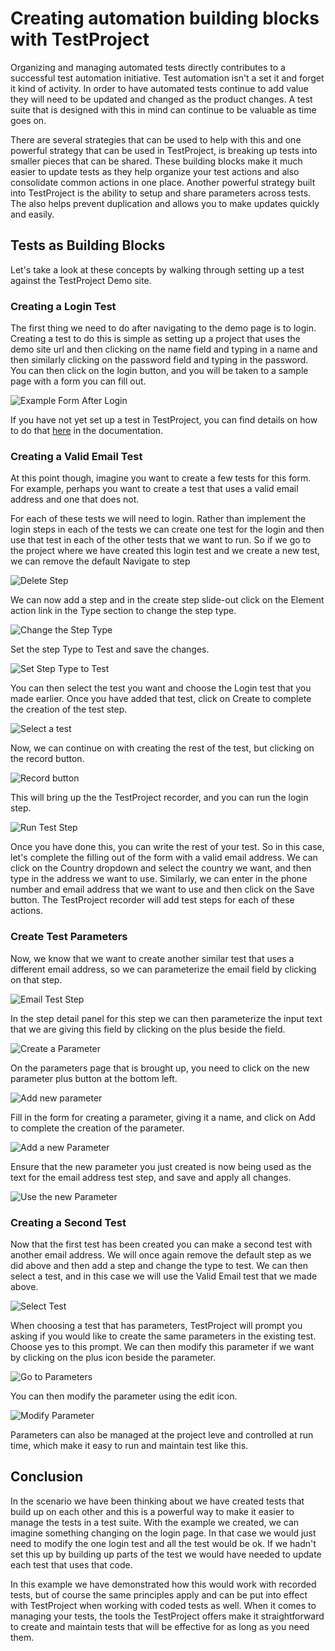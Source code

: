 # Creating automation building blocks with TestProject

Organizing and managing automated tests directly contributes to a successful test automation initiative. Test automation isn't a set it and forget it kind of activity. In order to have automated tests continue to add value they will need to be updated and changed as the product changes. A test suite that is designed with this in mind can continue to be valuable as time goes on. 

There are several strategies that can be used to help with this and one powerful strategy that can be used in TestProject, is breaking up tests into smaller pieces that can be shared. These building blocks make it much easier to update tests as they help organize your test actions and also consolidate common actions in one place. Another powerful strategy built into TestProject is the ability to setup and share parameters across tests. The also helps prevent duplication and allows you to make updates quickly and easily.

## Tests as Building Blocks

Let's take a look at these concepts by walking through setting up a test against the TestProject Demo site.

### Creating a Login Test

The first thing we need to do after navigating to the demo page is to login. Creating a test to do this is simple as setting up a project that uses the demo site url and then clicking on the name field and typing in a name and then similarly clicking on the password field and typing in the password. You can then click on the login button, and you will be taken to a sample page with a form you can fill out.

![Example Form After Login](../.gitbook/assets/image%20%2873%29.png)

If you have not yet set up a test in TestProject, you can find details on how to do that [here](../using-the-smart-test-recorder/web-testing/) in the documentation. 

### Creating a Valid Email Test

At this point though, imagine you want to create a few tests for this form. For example, perhaps you want to create a test that uses a valid email address and one that does not.

For each of these tests we will need to login. Rather than implement the login steps in each of the tests we can create one test for the login and then use that test in each of the other tests that we want to run. So if we go to the project where we have created this login test and we create a new test, we can remove the default Navigate to step

![Delete Step](../.gitbook/assets/image%20%28234%29.png)

We can now add a step and in the create step slide-out click on the Element action link in the Type section to change the step type.

![Change the Step Type](../.gitbook/assets/image%20%2815%29.png)

Set the step Type to Test and save the changes.

![Set Step Type to Test](../.gitbook/assets/image%20%28228%29.png)

You can then select the test you want and choose the Login test that you made earlier. Once you have added that test, click on Create to complete the creation of the test step.

![Select a test](../.gitbook/assets/image%20%2833%29.png)

Now, we can continue on with creating the rest of the test, but clicking on the record button.

![Record button](../.gitbook/assets/image%20%28106%29.png)

This will bring up the the TestProject recorder, and you can run the login step.

![Run Test Step](../.gitbook/assets/image%20%2870%29.png)

Once you have done this, you can write the rest of your test. So in this case, let's complete the filling out of the form with a valid email address. We can click on the Country dropdown and select the country we want, and then type in the address we want to use. Similarly, we can enter in the phone number and email address that we want to use and then click on the Save button. The TestProject recorder will add test steps for each of these actions. 

### Create Test Parameters

Now, we know that we want to create another similar test that uses a different email address, so we can parameterize the email field by clicking on that step.

![Email Test Step](../.gitbook/assets/image%20%28196%29.png)

In the step detail panel for this step we can then parameterize the input text that we are giving this field by clicking on the plus beside the field.

![Create a Parameter](../.gitbook/assets/image%20%28109%29.png)

On the parameters page that is brought up, you need to click on the new parameter plus button at the bottom left.

![Add new parameter](../.gitbook/assets/image%20%282%29.png)

Fill in the form for creating a parameter, giving it a name, and click on Add to complete the creation of the parameter.

![Add a new Parameter](../.gitbook/assets/image%20%2816%29.png)

Ensure that the new parameter you just created is now being used as the text for the email address test step, and save and apply all changes.

![Use the new Parameter](../.gitbook/assets/image%20%2884%29.png)

### Creating a Second Test

Now that the first test has been created you can make a second test with another email address. We will once again remove the default step as we did above and then add a step and change the type to test. We can then select a test, and in this case we will use the Valid Email test that we made above.

![Select Test](../.gitbook/assets/image%20%2827%29.png)

When choosing a test that has parameters, TestProject will prompt you asking if you would like to create the same parameters in the existing test. Choose yes to this prompt. We can then modify this parameter if we want by clicking on the plus icon beside the parameter.

![Go to Parameters](../.gitbook/assets/image%20%28103%29.png)

You can then modify the parameter using the edit icon.

![Modify Parameter](../.gitbook/assets/image%20%28212%29.png)

Parameters can also be managed at the project leve and controlled at run time, which make it easy to run and maintain test like this.

## Conclusion

In the scenario we have been thinking about we have created tests that build up on each other and this is a powerful way to make it easier to manage the tests in a test suite. With the example we created, we can imagine something changing on the login page. In that case we would just need to modify the one login test and all the test would be ok. If we hadn't set this up by building up parts of the test we would have needed to update each test that uses that code.

In this example we have demonstrated how this would work with recorded tests, but of course the same principles apply and can be put into effect with TestProject when working with coded tests as well. When it comes to managing your tests, the tools the TestProject offers make it straightforward to create and maintain tests that will be effective for as long as you need them.









